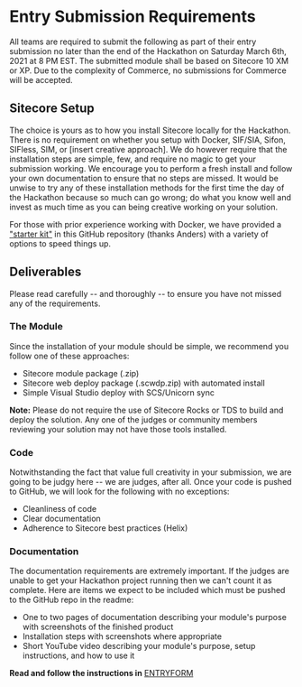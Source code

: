 # Entry Submission Requirements
All teams are required to submit the following as part of their entry submission no later than the end of the Hackathon on Saturday March 6th, 2021 at 8 PM EST. The submitted module shall be based on Sitecore 10 XM or XP. Due to the complexity of Commerce, no submissions for Commerce will be accepted.

## Sitecore Setup
The choice is yours as to how you install Sitecore locally for the Hackathon. There is no requirement on whether you setup with Docker, SIF/SIA, Sifon, SIFless, SIM, or [insert creative approach]. We do however require that the installation steps are simple, few, and require no magic to get your submission working. We encourage you to perform a fresh install and follow your own documentation to ensure that no steps are missed. It would be unwise to try any of these installation methods for the first time the day of the Hackathon because so much can go wrong; do what you know well and invest as much time as you can being creative working on your solution.

For those with prior experience working with Docker, we have provided a ["starter kit"](STARTERKIT_INSTRUCTIONS.md) in this GitHub repository (thanks Anders) with a variety of options to speed things up. 

## Deliverables
Please read carefully -- and thoroughly -- to ensure you have not missed any of the requirements.

### The Module
Since the installation of your module should be simple, we recommend you follow one of these approaches:
- Sitecore module package (.zip)
- Sitecore web deploy package (.scwdp.zip) with automated install
- Simple Visual Studio deploy with SCS/Unicorn sync

**Note:** Please do not require the use of Sitecore Rocks or TDS to build and deploy the solution. Any one of the judges or community members reviewing your solution may not have those tools installed.

### Code
Notwithstanding the fact that value full creativity in your submission, we are going to be judgy here -- we are judges, after all. Once your code is pushed to GitHub, we will look for the following with no exceptions:
- Cleanliness of code
- Clear documentation
- Adherence to Sitecore best practices (Helix)

### Documentation
The documentation requirements are extremely important. If the judges are unable to get your Hackathon project running then we can't count it as complete. Here are items we expect to be included which must be pushed to the GitHub repo in the readme:
- One to two pages of documentation describing your module's purpose with screenshots of the finished product 
- Installation steps with screenshots where appropriate
- Short YouTube video describing your module's purpose, setup instructions, and how to use it

__Read and follow the instructions in__ [ENTRYFORM](ENTRYFORM.md)
